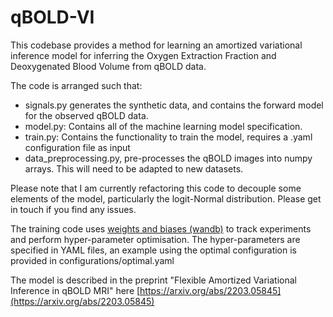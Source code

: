 # qBOLD-VI
This codebase provides a method for learning an amortized variational inference model for inferring the Oxygen Extraction Fraction and Deoxygenated Blood Volume from qBOLD data.

The code is arranged such that:
* signals.py generates the synthetic data, and contains the forward model for the observed qBOLD data.
* model.py: Contains all of the machine learning model specification. 
* train.py: Contains the functionality to train the model, requires a .yaml configuration file as input 
* data_preprocessing.py, pre-processes the qBOLD images into numpy arrays. This will need to be adapted to new datasets.

Please note that I am currently refactoring this code to decouple some elements of the model, particularly the logit-Normal distribution. Please get in touch if you find any issues.

The training code uses [weights and biases (wandb)](wandb.ai) to track experiments and 
perform hyper-parameter optimisation.
The hyper-parameters are specified in YAML files, an example using the optimal configuration is provided in 
configurations/optimal.yaml

The model is described in the preprint "Flexible Amortized Variational Inference in qBOLD MRI" here [https://arxiv.org/abs/2203.05845](https://arxiv.org/abs/2203.05845)
